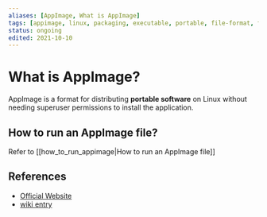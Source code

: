 ```yaml
---
aliases: [AppImage, What is AppImage]
tags: [appimage, linux, packaging, executable, portable, file-format, file-ext, what-is]
status: ongoing
edited: 2021-10-10
---
```


# What is AppImage?
AppImage is a format for distributing __portable software__ on Linux without needing superuser permissions to install the application.

## How to run an AppImage file?
Refer to [[how_to_run_appimage|How to run an AppImage file]]

## References
- [Official Website](https://appimage.org/)
- [wiki entry](https://en.wikipedia.org/wiki/AppImage)